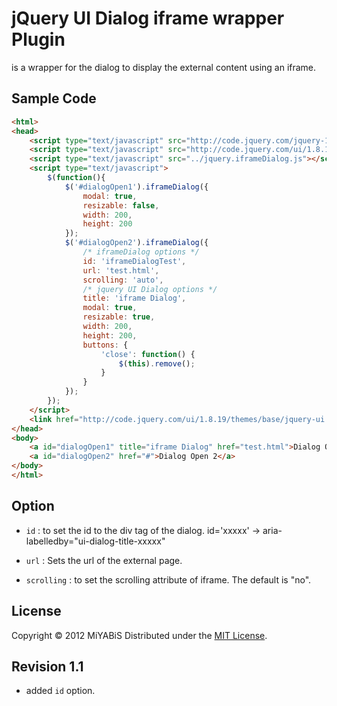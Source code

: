 jQuery UI Dialog iframe wrapper Plugin
======================

is a wrapper for the dialog to display the external content using an iframe.

Sample Code
----------

``` html
<html>
<head>
	<script type="text/javascript" src="http://code.jquery.com/jquery-1.7.2.min.js"></script>
	<script type="text/javascript" src="http://code.jquery.com/ui/1.8.19/jquery-ui.min.js"></script>
	<script type="text/javascript" src="../jquery.iframeDialog.js"></script>
	<script type="text/javascript">
		$(function(){
			$('#dialogOpen1').iframeDialog({
				modal: true,
				resizable: false,
				width: 200,
				height: 200
			});
			$('#dialogOpen2').iframeDialog({
				/* iframeDialog options */
				id: 'iframeDialogTest',
				url: 'test.html',
				scrolling: 'auto',
				/* jquery UI Dialog options */
				title: 'iframe Dialog',
				modal: true,
				resizable: true,
				width: 200,
				height: 200,
				buttons: {
					'close': function() {
						$(this).remove();
					}
				}
			});
		});
	</script>
	<link href="http://code.jquery.com/ui/1.8.19/themes/base/jquery-ui.css" rel="stylesheet"/>
</head>
<body>
	<a id="dialogOpen1" title="iframe Dialog" href="test.html">Dialog Open 1</a><br/>
	<a id="dialogOpen2" href="#">Dialog Open 2</a>
</body>
</html>
```

Option
----------
+   `id` :
    to set the id to the div tag of the dialog.
    id='xxxxx' -> aria-labelledby="ui-dialog-title-xxxxx"

+   `url` :
    Sets the url of the external page.
    
+   `scrolling` :
    to set the scrolling attribute of iframe.
    The default is "no".

License
----------
Copyright &copy; 2012 MiYABiS
Distributed under the [MIT License][mit].
 
[MIT]: http://www.opensource.org/licenses/mit-license.php

Revision 1.1
----------
+   added `id` option.
